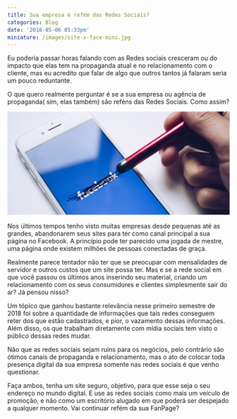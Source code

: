 ```yaml
---
title: Sua empresa é refém das Redes Sociais?
categories: Blog
date: '2018-05-06 05:33pm'
miniature: /images/site-x-face-mini.jpg
---
```

Eu poderia passar horas falando com as Redes sociais cresceram ou do impacto que elas tem na propaganda atual e no relacionamento com o cliente, mas eu acredito que falar de algo que outros tantos já falaram seria um pouco reduntante.

O que quero realmente perguntar é se a sua empresa ou agência de propaganda( sim, elas também) são reféns das Redes Sociais. Como assim?

![Sua empresa é refém das Redes Sociais? - Foto por Thought Catalog - Unsplash](/images/site-x-face.jpg)

Nos últimos tempos tenho visto muitas empresas desde pequenas até as grandes, abandonarem seus sites para ter como canal principal a sua página no Facebook. A princípio pode ter parecido uma jogada de mestre, uma página onde existem milhões de pessoas conectadas de graça. 

Realmente parece tentador não ter que se preocupar com mensalidades de servidor e outros custos que um site possa ter. Mas e se a rede social em que você passou os últimos anos inserindo seu material, criando um relacionamento com os seus consumidores e clientes simplesmente sair do ar? Já pensou nisso?

Um tópico que ganhou bastante relevância nesse primeiro semestre de 2018 foi sobre a quantidade de informações que tais redes conseguem reter dos que estão cadastrados, e pior, o vazamento dessas informações. Além disso, os que trabalham diretamente com mídia sociais tem visto o público dessas redes mudar.

Não que as redes sociais sejam ruins para os negócios, pelo contrário são ótimos canais de propaganda e relacionamento, mas o ato de colocar toda presença digital da sua empresa somente nas redes sociais é que venho questionar.

Faça ambos, tenha um site seguro, objetivo, para que esse seja o seu endereço no mundo digital. E use as redes sociais como mais um veículo de promoção, e não como um escritório alugado em que poderá ser despejado a qualquer momento. Vai continuar refém da sua FanPage?
